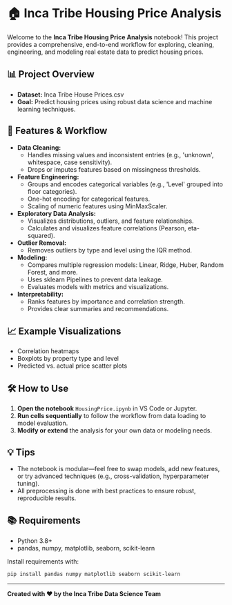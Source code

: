 # 🏠 Inca Tribe Housing Price Analysis

Welcome to the **Inca Tribe Housing Price Analysis** notebook! This project provides a comprehensive, end-to-end workflow for exploring, cleaning, engineering, and modeling real estate data to predict housing prices.

## 📊 Project Overview
- **Dataset:** Inca Tribe House Prices.csv
- **Goal:** Predict housing prices using robust data science and machine learning techniques.

## 🚀 Features & Workflow
- **Data Cleaning:**
  - Handles missing values and inconsistent entries (e.g., 'unknown', whitespace, case sensitivity).
  - Drops or imputes features based on missingness thresholds.
- **Feature Engineering:**
  - Groups and encodes categorical variables (e.g., 'Level' grouped into floor categories).
  - One-hot encoding for categorical features.
  - Scaling of numeric features using MinMaxScaler.
- **Exploratory Data Analysis:**
  - Visualizes distributions, outliers, and feature relationships.
  - Calculates and visualizes feature correlations (Pearson, eta-squared).
- **Outlier Removal:**
  - Removes outliers by type and level using the IQR method.
- **Modeling:**
  - Compares multiple regression models: Linear, Ridge, Huber, Random Forest, and more.
  - Uses sklearn Pipelines to prevent data leakage.
  - Evaluates models with metrics and visualizations.
- **Interpretability:**
  - Ranks features by importance and correlation strength.
  - Provides clear summaries and recommendations.

## 📈 Example Visualizations
- Correlation heatmaps
- Boxplots by property type and level
- Predicted vs. actual price scatter plots

## 🛠️ How to Use
1. **Open the notebook** `HousingPrice.ipynb` in VS Code or Jupyter.
2. **Run cells sequentially** to follow the workflow from data loading to model evaluation.
3. **Modify or extend** the analysis for your own data or modeling needs.

## 💡 Tips
- The notebook is modular—feel free to swap models, add new features, or try advanced techniques (e.g., cross-validation, hyperparameter tuning).
- All preprocessing is done with best practices to ensure robust, reproducible results.

## 📚 Requirements
- Python 3.8+
- pandas, numpy, matplotlib, seaborn, scikit-learn

Install requirements with:
```bash
pip install pandas numpy matplotlib seaborn scikit-learn
```

---

**Created with ❤️ by the Inca Tribe Data Science Team**
